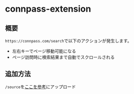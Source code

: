 # connpass-extension

## 概要

`https://connpass.com/search`で以下のアクションが発生します。

- 左右キーでページ移動可能になる
- ページ訪問時に検索結果まで自動でスクロールされる

## 追加方法

`/source`を[ここを参考](https://qiita.com/RyBB/items/32b2a7b879f21b3edefc#chrome%E3%81%B8%E3%81%AE%E9%81%A9%E7%94%A8%E6%96%B9%E6%B3%95)にアップロード
